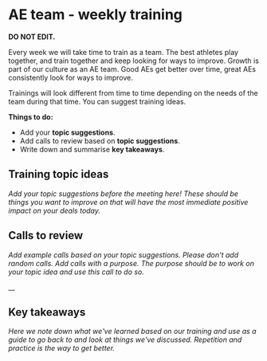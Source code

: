 # AE team - weekly training

**DO NOT EDIT.**

Every week we will take time to train as a team. The best athletes play together, and train together and keep looking for ways to improve. Growth is part of our culture as an AE team. Good AEs get better over time, great AEs consistently look for ways to improve.

Trainings will look different from time to time depending on the needs of the team during that time. You can suggest training ideas.

**Things to do:**

* Add your **topic suggestions**.
* Add calls to review based on **topic suggestions**.
* Write down and summarise **key takeaways**.

## Training topic ideas

_Add your topic suggestions before the meeting here! These should be things you want to improve on that will have the most immediate positive impact on your deals today._&#x20;



## Calls to review

_Add example calls based on your topic suggestions. Please don't add random calls. Add calls with a purpose. The purpose should be to work on your topic idea and use this call to do so._

__

## Key takeaways

_Here we note down what we've learned based on our training and use as a guide to go back to and look at things we've discussed. Repetition and practice is the way to get better._
